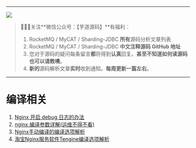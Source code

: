 -------

![](http://www.yunai.me/images/common/wechat_mp.jpeg)

> 🙂🙂🙂关注**微信公众号：【芋道源码】**有福利：
> 1. RocketMQ / MyCAT / Sharding-JDBC **所有**源码分析文章列表  
> 2. RocketMQ / MyCAT / Sharding-JDBC **中文注释源码 GitHub 地址**  
> 3. 您对于源码的疑问每条留言**都**将得到**认真**回复。**甚至不知道如何读源码也可以请教噢**。  
> 4. **新的**源码解析文章**实时**收到通知。**每周更新一篇左右**。

-------

# 编译相关 # 

1. [Nginx 开启 debug 日志的办法](http://blog.csdn.net/defonds/article/details/11612247)
2. [nginx 编译参数详解(运维不得不看)](http://www.ttlsa.com/nginx/nginx-configure-descriptions/)
3. [Nginx手动编译的编译选项解析](http://ju.outofmemory.cn/entry/109412)
4. [淘宝Nginx服务软件Tengine编译选项解析](http://ju.outofmemory.cn/entry/109411)